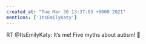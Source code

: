 ```yaml
---
created_at: "Tue Mar 30 13:37:03 +0000 2021"
mentions: ['ItsEmilyKaty']
---
```


RT @ItsEmilyKaty: It’s me! Five myths about autism! 🌈